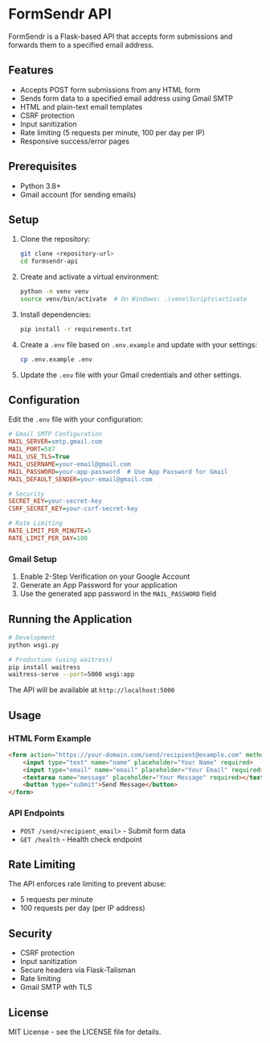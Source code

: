 # FormSendr API

FormSendr is a Flask-based API that accepts form submissions and forwards them to a specified email address.

## Features

- Accepts POST form submissions from any HTML form
- Sends form data to a specified email address using Gmail SMTP
- HTML and plain-text email templates
- CSRF protection
- Input sanitization
- Rate limiting (5 requests per minute, 100 per day per IP)
- Responsive success/error pages

## Prerequisites

- Python 3.8+
- Gmail account (for sending emails)

## Setup

1. Clone the repository:
   ```bash
   git clone <repository-url>
   cd formsendr-api
   ```

2. Create and activate a virtual environment:
   ```bash
   python -m venv venv
   source venv/bin/activate  # On Windows: .\venv\Scripts\activate
   ```

3. Install dependencies:
   ```bash
   pip install -r requirements.txt
   ```

4. Create a `.env` file based on `.env.example` and update with your settings:
   ```bash
   cp .env.example .env
   ```

5. Update the `.env` file with your Gmail credentials and other settings.

## Configuration

Edit the `.env` file with your configuration:

```ini
# Gmail SMTP Configuration
MAIL_SERVER=smtp.gmail.com
MAIL_PORT=587
MAIL_USE_TLS=True
MAIL_USERNAME=your-email@gmail.com
MAIL_PASSWORD=your-app-password  # Use App Password for Gmail
MAIL_DEFAULT_SENDER=your-email@gmail.com

# Security
SECRET_KEY=your-secret-key
CSRF_SECRET_KEY=your-csrf-secret-key

# Rate Limiting
RATE_LIMIT_PER_MINUTE=5
RATE_LIMIT_PER_DAY=100
```

### Gmail Setup

1. Enable 2-Step Verification on your Google Account
2. Generate an App Password for your application
3. Use the generated app password in the `MAIL_PASSWORD` field

## Running the Application

```bash
# Development
python wsgi.py

# Production (using waitress)
pip install waitress
waitress-serve --port=5000 wsgi:app
```

The API will be available at `http://localhost:5000`

## Usage

### HTML Form Example

```html
<form action="https://your-domain.com/send/recipient@example.com" method="POST">
    <input type="text" name="name" placeholder="Your Name" required>
    <input type="email" name="email" placeholder="Your Email" required>
    <textarea name="message" placeholder="Your Message" required></textarea>
    <button type="submit">Send Message</button>
</form>
```

### API Endpoints

- `POST /send/<recipient_email>` - Submit form data
- `GET /health` - Health check endpoint

## Rate Limiting

The API enforces rate limiting to prevent abuse:
- 5 requests per minute
- 100 requests per day (per IP address)

## Security

- CSRF protection
- Input sanitization
- Secure headers via Flask-Talisman
- Rate limiting
- Gmail SMTP with TLS

## License

MIT License - see the LICENSE file for details.
